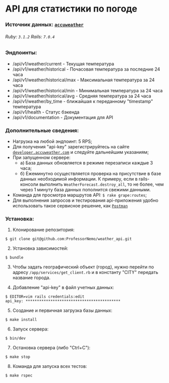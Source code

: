 # API для статистики по погоде

### Источник данных: [`accuweather`](https://developer.accuweather.com/apis)
###### Ruby: `3.1.2` Rails: `7.0.4` 

### Эндпоинты:

- /api/v1/weather/current - Текущая температура
- /api/v1/weather/historical - Почасовая температура за последние 24 часа 
- /api/v1/weather/historical/max - Максимальная температура за 24 часа
- /api/v1/weather/historical/min - Минимальная температура за 24 часа
- /api/v1/weather/historical/avg - Средняя температура за 24 часа
- /api/v1/weather/by_time - ближайшая к переданному "timestamp" температура
- /api/v1/health - Статус бэкенда
- /api/v1/documentation - Документация для API

### Дополнительные сведения:
- Нагрузка на любой эндпоинт: 5 RPS;
- Для получения "api-key" зарегистрируйтесь на сайте [`developer.accuweather.com`](https://developer.accuweather.com/)
  и следуйте дальнейшим указаниям;
- При запущенном сервере:
  - а) База данных обновляется в режиме перезаписи каждые 3 часа; 
  - б) Ежеминутно осуществляется проверка на присутствие в базе данных необходимой информации.
    К примеру, если в rails-консоли выполнить `WeatherForecast.destroy_all`, то не более, чем
    через 1 минуту база данных пополнится свежими данными. 
- Команда для просмотра маршрутов API: `$ rake grape:routes`;
- Для выполнения запросов и тестирования api-приложения удобно использовать такое
  сервисное решение, как [`Postman`](https://www.postman.com/)


### Установка:
1. Клонирование репозитория:
```
$ git clone git@github.com:ProfessorNemo/weather_api.git
```

2. Установка зависимостей:
```
$ bundle
```

3. Чтобы задать географический объект (город), нужно перейти по адресу `/app/services/get_client.rb` 
и в константу "CITY" передать название города.


4. Добавление "api-key" в файл учетных данных:
```
$ EDITOR=vim rails credentials:edit
api_key: ******************************************
```

5. Создание и первичная загрузка базы данных: 
```
$ make install
```

6. Запуск сервера:
```
$ bin/dev
```

7. Остановка сервера (либо "Ctrl+C"):
```
$ make stop
```

8. Команда для запуска всех тестов:
```
$ make rspec
```




